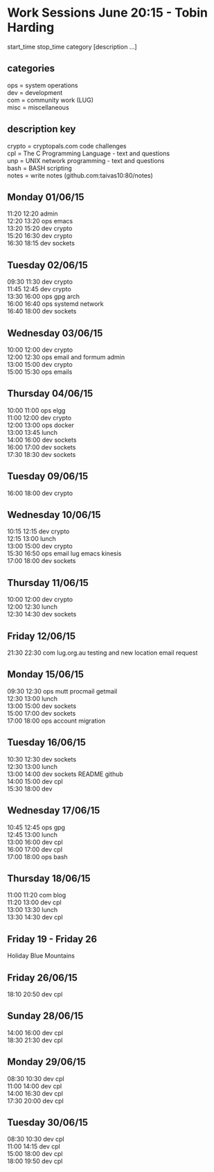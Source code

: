 Work Sessions June 20:15 - Tobin Harding  
=======================================  
start_time stop_time category [description ...]  
  
categories  
----------  
ops = system operations  
dev = development  
com = community work (LUG)  
misc = miscellaneous  
  
description key  
---------------  
crypto = cryptopals.com code challenges  
cpl = The C Programming Language - text and questions  
unp = UNIX network programming - text and questions  
bash = BASH scripting  
notes = write notes (github.com:taivas10:80/notes)  
  
Monday 01/06/15  
---------------  
11:20 12:20 admin  
12:20 13:20 ops emacs  
13:20 15:20 dev crypto  
15:20 16:30 dev crypto  
16:30 18:15 dev sockets  
  
Tuesday 02/06/15  
---------------  
09:30 11:30 dev crypto  
11:45 12:45 dev crypto  
13:30 16:00 ops gpg arch  
16:00 16:40 ops systemd network  
16:40 18:00 dev sockets  
  
Wednesday 03/06/15  
---------------  
10:00 12:00 dev crypto  
12:00 12:30 ops email and formum admin  
13:00 15:00 dev crypto  
15:00 15:30 ops emails  
  
Thursday 04/06/15  
---------------  
10:00 11:00 ops elgg  
11:00 12:00 dev crypto  
12:00 13:00 ops docker  
13:00 13:45 lunch  
14:00 16:00 dev sockets  
16:00 17:00 dev sockets  
17:30 18:30 dev sockets  
  
Tuesday 09/06/15  
---------------  
16:00 18:00 dev crypto  
  
Wednesday 10/06/15  
---------------  
10:15 12:15 dev crypto  
12:15 13:00 lunch  
13:00 15:00 dev crypto  
15:30 16:50 ops email lug emacs kinesis  
17:00 18:00 dev sockets  
  
Thursday 11/06/15  
---------------  
10:00 12:00 dev crypto  
12:00 12:30 lunch  
12:30 14:30 dev sockets  
  
Friday 12/06/15  
---------------  
21:30 22:30 com lug.org.au testing and new location email request  
  
Monday 15/06/15  
---------------  
09:30 12:30 ops mutt procmail getmail  
12:30 13:00 lunch  
13:00 15:00 dev sockets  
15:00 17:00 dev sockets  
17:00 18:00 ops account migration  
  
Tuesday 16/06/15  
---------------  
10:30 12:30 dev sockets  
12:30 13:00 lunch  
13:00 14:00 dev sockets README github  
14:00 15:00 dev cpl  
15:30 18:00 dev  
  
Wednesday 17/06/15  
---------------  
10:45 12:45 ops gpg  
12:45 13:00 lunch  
13:00 16:00 dev cpl  
16:00 17:00 dev cpl  
17:00 18:00 ops bash  
  
Thursday 18/06/15  
---------------  
11:00 11:20 com blog  
11:20 13:00 dev cpl  
13:00 13:30 lunch  
13:30 14:30 dev cpl  
  
Friday 19 - Friday 26  
---------------------  
Holiday Blue Mountains  
  
Friday 26/06/15  
---------------  
18:10 20:50 dev cpl  
  
Sunday 28/06/15  
---------------  
14:00 16:00 dev cpl  
18:30 21:30 dev cpl  
  
Monday 29/06/15  
---------------  
08:30 10:30 dev cpl  
11:00 14:00 dev cpl  
14:00 16:30 dev cpl  
17:30 20:00 dev cpl  
  
Tuesday 30/06/15  
---------------  
08:30 10:30 dev cpl  
11:00 14:15 dev cpl  
15:00 18:00 dev cpl  
18:00 19:50 dev cpl  
  
